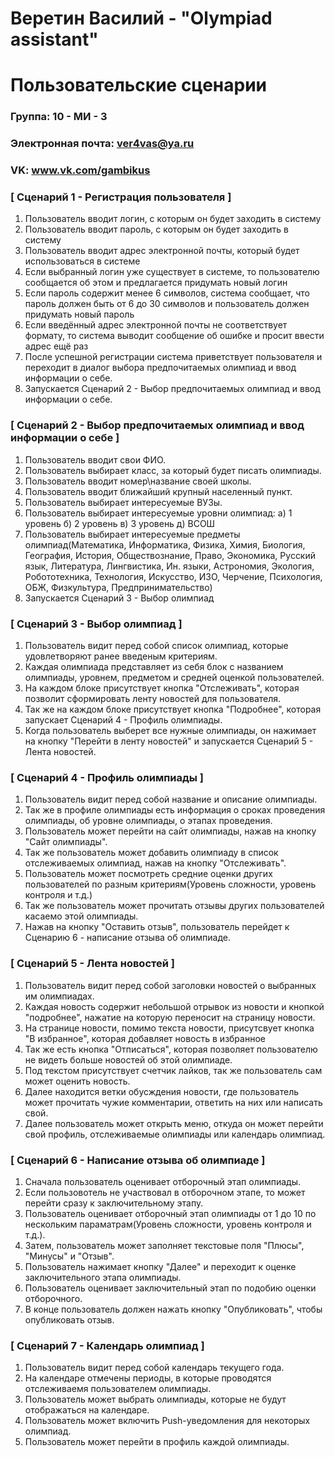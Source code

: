 # Веретин Василий - "Olympiad assistant"
# Пользовательские сценарии

### Группа: 10 - МИ - 3
### Электронная почта: ver4vas@ya.ru
### VK: www.vk.com/gambikus


### [ Сценарий 1 - Регистрация пользователя ]

1. Пользователь вводит логин, с которым он будет заходить в систему
2. Пользователь вводит пароль, с которым он будет заходить в систему
3. Пользователь вводит адрес электронной почты, который будет использоваться в системе
4. Если выбранный логин уже существует в системе, то пользователю сообщается об этом и предлагается придумать новый логин
5. Если пароль содержит менее 6 символов, система сообщает, что пароль должен быть от 6 до 30 символов и пользователь должен придумать новый пароль
6. Если введённый адрес электронной почты не соответствует формату, то система выводит сообщение об ошибке и просит ввести адрес ещё раз
7. После успешной регистрации система приветствует пользователя и переходит в диалог выбора предпочитаемых олимпиад и ввод информации о себе.
8. Запускается Сценарий 2 - Выбор предпочитаемых олимпиад и ввод информации о себе.

### [ Сценарий 2 - Выбор предпочитаемых олимпиад и ввод информации о себе ]

1. Пользователь вводит свои ФИО.
2. Пользователь выбирает класс, за который будет писать олимпиады.
3. Пользователь вводит номер\название своей школы.
4. Пользователь вводит ближайший крупный населенный пункт.
5. Пользователь выбирает интересуемые ВУЗы.
6. Пользователь выбирает интересуемые уровни олимпиад: а) 1 уровень б) 2 уровень в) 3 уровень д) ВСОШ
7. Пользователь выбирает интересуемые предметы олимпиад(Математика, Информатика, Физика, Химия, Биология, География,  История, Обществознание, Право, Экономика, Русский язык, Литература, Лингвистика, Ин. языки, Астрономия, Экология, Робототехника, Технология, Искусство, ИЗО, Черчение, Психология, ОБЖ, Физкультура, Предпринимательство)
8. Запускается Сценарий 3 - Выбор олимпиад

### [ Сценарий 3 - Выбор олимпиад ]

1. Пользователь видит перед собой список олимпиад, которые удовлетворяют ранее введеным критериям.
2. Каждая олимпиада представляет из себя блок с названием олимпиады, уровнем, предметом и средней оценкой пользователей.
3. На каждом блоке присутствует кнопка "Отслеживать", которая позволит сформировать ленту новостей для пользователя.
4. Так же на каждом блоке присутствует кнопка "Подробнее", которая запускает Сценарий 4 - Профиль олимпиады.
5. Когда пользователь выберет все нужные олимпиады, он нажимает на кнопку "Перейти в ленту новостей" и запускается Сценарий 5 - Лента новостей.

### [ Сценарий 4 - Профиль олимпиады ]

1. Пользователь видит перед собой название и описание олимпиады.
2. Так же в профиле олимпиады есть информация о сроках проведения олимпиады, об уровне олимпиады, о этапах проведения.
3. Пользователь может перейти на сайт олимпиады, нажав на кнопку "Сайт олимпиады".
4. Так же пользователь может добавить олимпиаду в список отслеживаемых олимпиад, нажав на кнопку "Отслеживать".
5. Пользователь может посмотреть средние оценки других пользователей по разным критериям(Уровень сложности, уровень контроля и т.д.)
6. Так же пользователь может прочитать отзывы других пользователей касаемо этой олимпиады.
7. Нажав на кнопку "Оставить отзыв", пользователь перейдет к Сценарию 6 - написание отзыва об олимпиаде.

### [ Сценарий 5 - Лента новостей ]

1. Пользователь видит перед собой заголовки новостей о выбранных им олимпиадах.
2. Каждая новость содержит небольшой отрывок из новости и кнопкой "подробнее", нажатие на которую переносит на страницу новости.
3. На странице новости, помимо текста новости, присутсвует кнопка "В избранное", которая добавляет новость в избранное
4. Так же есть кнопка "Отписаться", которая позволяет пользователю не видеть больше новостей об этой олимпиаде.
5. Под текстом присутствует счетчик лайков, так же пользователь сам может оценить новость.
6. Далее находится ветки обусждения новости, где пользователь может прочитать чужие комментарии, ответить на них или написать свой.
7. Далее пользователь может открыть меню, откуда он может перейти свой профиль, отслеживаемые олимпиады или календарь олимпиад.

### [ Сценарий 6 - Написание отзыва об олимпиаде ]

1. Сначала пользователь оценивает отборочный этап олимпиады.
2. Если пользовотель не участвовал в отборочном этапе, то может перейти сразу к заключительному этапу.
3. Пользователь оценивает отборочный этап олимпиады от 1 до 10 по нескольким параматрам(Уровень сложности, уровень контроля и т.д.).
4. Затем, пользователь может заполняет текстовые поля "Плюсы", "Минусы" и "Отзыв".
5. Пользователь нажимает кнопку "Далее" и переходит к оценке заключительного этапа олимпиады.
6. Пользователь оценивает заключительный этап по подобию оценки отборочного.
7. В конце пользователь должен нажать кнопку "Опубликовать", чтобы опубликовать отзыв.

### [ Сценарий 7 - Календарь олимпиад ]

1. Пользователь видит перед собой календарь текущего года.
2. На календаре отмечены периоды, в которые проводятся отслеживаемя пользователем олимпиады.
3. Пользователь может выбрать олимпиады, которые не будут отображаться на календаре.
4. Пользователь может включить Push-уведомления для некоторых олимпиад.
5. Пользователь может перейти в профиль каждой олимпиады. 

